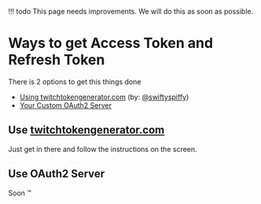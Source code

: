 !!! todo
    This page needs improvements. We will do this as soon as possible.

# Ways to get Access Token and Refresh Token

There is 2 options to get this things done

* [Using twitchtokengenerator.com](#use-twitchtokengenerator.com) (by: [@swiftyspiffy](https://github.com/swiftyspiffy))
* [Your Custom OAuth2 Server](#use-oauth2-server)

## Use [twitchtokengenerator.com](https://twitchtokengenerator.com/)

Just get in there and follow the instructions on the screen.

## Use OAuth2 Server

Soon :tm: